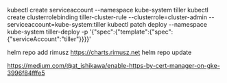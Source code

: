 kubectl create serviceaccount --namespace kube-system tiller
kubectl create clusterrolebinding tiller-cluster-rule --clusterrole=cluster-admin --serviceaccount=kube-system:tiller
kubectl patch deploy --namespace kube-system tiller-deploy -p '{"spec":{"template":{"spec":{"serviceAccount":"tiller"}}}}'

helm repo add rimusz https://charts.rimusz.net
helm repo update

https://medium.com/@at_ishikawa/enable-https-by-cert-manager-on-gke-3996f84fffe5
